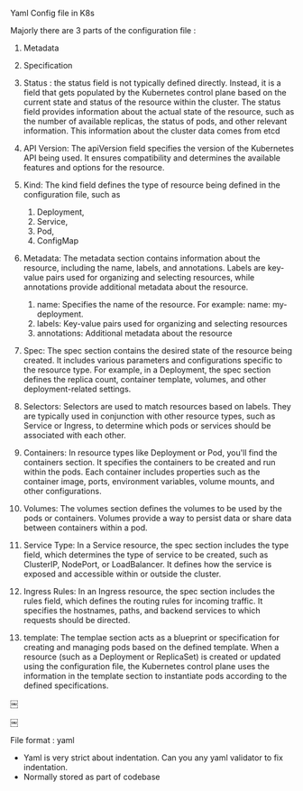 Yaml Config file in K8s


Majorly there are 3 parts of the configuration file :
1. Metadata
2. Specification
3. Status : the status field is not typically defined directly. Instead, it is a field that gets populated by the Kubernetes control plane based on the current state and status of the resource within the cluster. The status field provides information about the actual state of the resource, such as the number of available replicas, the status of pods, and other relevant information.  This information about the cluster data comes from etcd

1. API Version: The apiVersion field specifies the version of the Kubernetes API being used. It ensures compatibility and determines the available features and options for the resource.
2. Kind: The kind field defines the type of resource being defined in the configuration file, such as
    1. Deployment,
    2. Service,
    3. Pod,
    4. ConfigMap
3. Metadata: The metadata section contains information about the resource, including the name, labels, and annotations. Labels are key-value pairs used for organizing and selecting resources, while annotations provide additional metadata about the resource.
    1. name: Specifies the name of the resource. For example: name: my-deployment.
    2. labels: Key-value pairs used for organizing and selecting resources
    3. annotations:  Additional metadata about the resource
4. Spec: The spec section contains the desired state of the resource being created. It includes various parameters and configurations specific to the resource type. For example, in a Deployment, the spec section defines the replica count, container template, volumes, and other deployment-related settings.
5. Selectors: Selectors are used to match resources based on labels. They are typically used in conjunction with other resource types, such as Service or Ingress, to determine which pods or services should be associated with each other.
6. Containers: In resource types like Deployment or Pod, you'll find the containers section. It specifies the containers to be created and run within the pods. Each container includes properties such as the container image, ports, environment variables, volume mounts, and other configurations.
7. Volumes: The volumes section defines the volumes to be used by the pods or containers. Volumes provide a way to persist data or share data between containers within a pod.
8. Service Type: In a Service resource, the spec section includes the type field, which determines the type of service to be created, such as ClusterIP, NodePort, or LoadBalancer. It defines how the service is exposed and accessible within or outside the cluster.
9. Ingress Rules: In an Ingress resource, the spec section includes the rules field, which defines the routing rules for incoming traffic. It specifies the hostnames, paths, and backend services to which requests should be directed.
10. template: The templae section acts as a blueprint or specification for creating and managing pods based on the defined template. When a resource (such as a Deployment or ReplicaSet) is created or updated using the configuration file, the Kubernetes control plane uses the information in the template section to instantiate pods according to the defined specifications.

￼

￼


File format : yaml
- Yaml is very strict about indentation. Can you any yaml validator to fix indentation.
- Normally stored as part of codebase  



